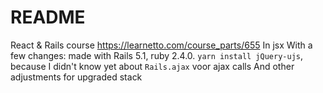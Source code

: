# README

React & Rails course
https://learnetto.com/course_parts/655
In jsx
With a few changes: made with Rails 5.1, ruby 2.4.0. 
`yarn install jQuery-ujs`, because I didn't know yet about `Rails.ajax` voor ajax calls
And other adjustments for upgraded stack
